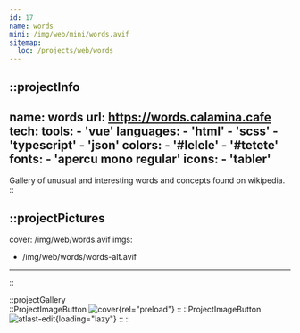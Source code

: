 ```yaml
---
id: 17
name: words
mini: /img/web/mini/words.avif
sitemap:
  loc: /projects/web/words
---
```


::projectInfo
---
name: words
url: https://words.calamina.cafe
tech: 
    tools:
      - 'vue'
    languages:
      - 'html'
      - 'scss'
      - 'typescript'
      - 'json'
    colors:
      - '#lelele'
      - '#tetete'
    fonts:
      - 'apercu mono regular'
    icons:
      - 'tabler'
---
Gallery of unusual and interesting words and concepts found on wikipedia.
::

::projectPictures
---
cover: /img/web/words.avif
imgs:
  - /img/web/words/words-alt.avif
---
::

::projectGallery  
  ::ProjectImageButton
    ![cover](/img/web/words.avif){rel="preload"}
  ::
  ::ProjectImageButton
    ![atlast-edit](/img/web/words/words-alt.avif){loading="lazy"}
  :: 
::

<!-- ::projectFeatures
:: -->